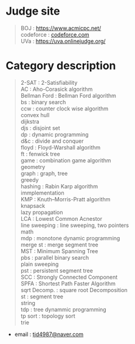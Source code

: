 # Judge site


>BOJ : https://www.acmicpc.net/  
>codeforce : [codeforce.com](codeforce.com)  
>UVa : https://uva.onlinejudge.org/   
  
    
# Category description  
  
>2-SAT : 2-Satisfiability  
>AC : Aho-Corasick algorithm  
>Bellman Ford : Bellman Ford algorithm  
>bs : binary search  
>ccw : counter clock wise algorithm  
>convex hull  
>dijkstra  
>djs : disjoint set  
>dp : dynamic programming  
>d&c : divide and conquer  
>floyd : Floyd-Warshall algorithm  
>ft : fenwick tree  
>game : combination game algorithm  
>geometry  
>graph : graph, tree  
>greedy  
>hashing : Rabin Karp algorithm  
>immplementation  
>KMP : Knuth–Morris-Pratt algorithm  
>knapsack  
>lazy propagation  
>LCA : Lowest Common Acnestor  
>line sweeping : line sweeping, two pointers  
>math  
>mdp : monotone dynamic programming  
>merge st : merge segment tree  
>MST : Minimum Spanning Tree  
>pbs : parallel binary search  
>plain sweeping   
>pst : persistent segment tree  
>SCC : Strongly Connected Component  
>SPFA : Shortest Path Faster Algorithm  
>sqrt Decomp. : square root Decomposition  
>st : segment tree  
>string  
>tdp : tree dynammic programming  
>tp sort : topology sort  
>trie  

  
    
      
        
        
* email : tjd4987@naver.com
